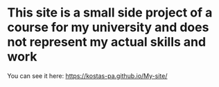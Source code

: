 # This site is a small side project of a course for my university and does not represent my actual skills and work 
You can see it here: https://kostas-pa.github.io/My-site/
